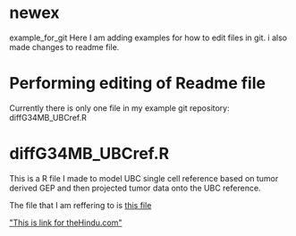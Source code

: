 # newex
example_for_git
Here I am adding examples for how to edit files in git. i also made changes to readme file.

# Performing editing of Readme file
Currently there is only one file in my example git repository: diffG34MB_UBCref.R
# diffG34MB_UBCref.R
This is a R file I made to model UBC single cell reference based on tumor derived GEP and then projected tumor data onto the UBC reference.

The file that I am reffering to is [this file](diffG34MB_UBCref.R)

["This is link for theHindu.com"](https://www.thehindu.com)
